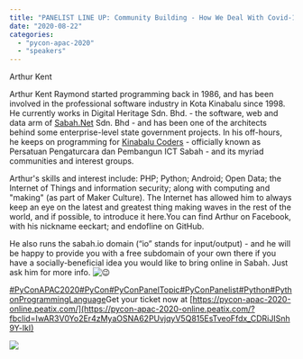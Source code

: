 ```yaml
---
title: "PANELIST LINE UP: Community Building - How We Deal With Covid-19 And Future Events."
date: "2020-08-22"
categories:
  - "pycon-apac-2020"
  - "speakers"
---
```


Arthur Kent

Arthur Kent Raymond started programming back in 1986, and has been involved in the professional software industry in Kota Kinabalu since 1998. He currently works in Digital Heritage Sdn. Bhd. - the software, web and data arm of [Sabah.Net](https://l.facebook.com/l.php?u=http%3A%2F%2FSabah.Net%2F%3Ffbclid%3DIwAR2EmA_lx9o6QILZ_hIf7VMGlxUbOD3_I9w3PJPqVvOtNGq7St8EnRjBP7o&h=AT0DHK5gZ3rcr0C-0bmRFv16QTqon1nLZQa2eST8V0R8Bmb7Pyuf6fLgb3gftAotqHnc-0CyFr4U7X6rG_5C2e-wlD4cd2VU74XOLMINTdbdPP53HCzrXYvE5V-pIUjVPw&__tn__=-UK-R&c[0]=AT0c9PU7ZAgacqrR-ijrP_pR6EIeTxsqnkmYF_DhA0gRcpP1GeYAsUEHTtb5XL4-2ZcvTem8Jaz0o_yBGuCZ5O4gV4d_ak0qkwYeeNX-hBmsBwUg1FXsG0KuEpvh9QrvRbK3QXoUIsWWTxZeDCCmbz2MhFZOSfK0AP358PkbKTPcqxl9Iz6A3XZnYLQNdg) Sdn. Bhd - and has been one of the architects behind some enterprise-level state government projects. In his off-hours, he keeps on programming for [Kinabalu Coders](https://www.facebook.com/KinabaluCoders/?__cft__[0]=AZW7G2nn43UvMS83wm-YBaejiUdZY5RG5XUok01MK8X2cuHmemuqHDU9dosScLrlujOVQICwlZwUhvv8r7TryCmjKB_1ahjTm2mRS67Zw5sOVcs_hazOtDoXBBKqMKwkLsjl6NyX0Q3acz_lDNUbO4k2iCtH-9HYagTiU2EldDpRDA&__tn__=kK-R) - officially known as Persatuan Pengaturcara dan Pembangun ICT Sabah - and its myriad communities and interest groups.

Arthur's skills and interest include: PHP; Python; Android; Open Data; the Internet of Things and information security; along with computing and "making" (as part of Maker Culture). The Internet has allowed him to always keep an eye on the latest and greatest thing making waves in the rest of the world, and if possible, to introduce it here.You can find Arthur on Facebook, with his nickname eeckart; and endofline on GitHub.

He also runs the sabah.io domain (“io” stands for input/output) - and he will be happy to provide you with a free subdomain of your own there if you have a socially-beneficial idea you would like to bring online in Sabah. Just ask him for more info. ![😉](images/1f609.png)

[#PyConAPAC2020](https://www.facebook.com/hashtag/pyconapac2020?__eep__=6&__cft__[0]=AZW7G2nn43UvMS83wm-YBaejiUdZY5RG5XUok01MK8X2cuHmemuqHDU9dosScLrlujOVQICwlZwUhvv8r7TryCmjKB_1ahjTm2mRS67Zw5sOVcs_hazOtDoXBBKqMKwkLsjl6NyX0Q3acz_lDNUbO4k2iCtH-9HYagTiU2EldDpRDA&__tn__=*NK-R)[#PyCon](https://www.facebook.com/hashtag/pycon?__eep__=6&__cft__[0]=AZW7G2nn43UvMS83wm-YBaejiUdZY5RG5XUok01MK8X2cuHmemuqHDU9dosScLrlujOVQICwlZwUhvv8r7TryCmjKB_1ahjTm2mRS67Zw5sOVcs_hazOtDoXBBKqMKwkLsjl6NyX0Q3acz_lDNUbO4k2iCtH-9HYagTiU2EldDpRDA&__tn__=*NK-R)[#PyConPanelTopic](https://www.facebook.com/hashtag/pyconpaneltopic?__eep__=6&__cft__[0]=AZW7G2nn43UvMS83wm-YBaejiUdZY5RG5XUok01MK8X2cuHmemuqHDU9dosScLrlujOVQICwlZwUhvv8r7TryCmjKB_1ahjTm2mRS67Zw5sOVcs_hazOtDoXBBKqMKwkLsjl6NyX0Q3acz_lDNUbO4k2iCtH-9HYagTiU2EldDpRDA&__tn__=*NK-R)[#PyConPanelist](https://www.facebook.com/hashtag/pyconpanelist?__eep__=6&__cft__[0]=AZW7G2nn43UvMS83wm-YBaejiUdZY5RG5XUok01MK8X2cuHmemuqHDU9dosScLrlujOVQICwlZwUhvv8r7TryCmjKB_1ahjTm2mRS67Zw5sOVcs_hazOtDoXBBKqMKwkLsjl6NyX0Q3acz_lDNUbO4k2iCtH-9HYagTiU2EldDpRDA&__tn__=*NK-R)[#Python](https://www.facebook.com/hashtag/python?__eep__=6&__cft__[0]=AZW7G2nn43UvMS83wm-YBaejiUdZY5RG5XUok01MK8X2cuHmemuqHDU9dosScLrlujOVQICwlZwUhvv8r7TryCmjKB_1ahjTm2mRS67Zw5sOVcs_hazOtDoXBBKqMKwkLsjl6NyX0Q3acz_lDNUbO4k2iCtH-9HYagTiU2EldDpRDA&__tn__=*NK-R)[#PythonProgrammingLanguage](https://www.facebook.com/hashtag/pythonprogramminglanguage?__eep__=6&__cft__[0]=AZW7G2nn43UvMS83wm-YBaejiUdZY5RG5XUok01MK8X2cuHmemuqHDU9dosScLrlujOVQICwlZwUhvv8r7TryCmjKB_1ahjTm2mRS67Zw5sOVcs_hazOtDoXBBKqMKwkLsjl6NyX0Q3acz_lDNUbO4k2iCtH-9HYagTiU2EldDpRDA&__tn__=*NK-R)Get your ticket now at [https://pycon-apac-2020-online.peatix.com/](https://pycon-apac-2020-online.peatix.com/?fbclid=IwAR3V0Yo2Er4zMyaOSNA62PUvjqyV5Q815EsTveoFfdx_CDRiJISnh9Y-lkI)

![](/archived-images/117906974_616315815744087_7969285900243588118_o.jpg?w=526)

